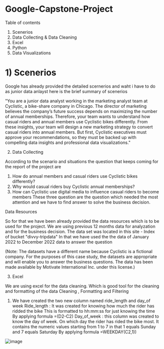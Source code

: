 # Google-Capstone-Project

Table of contents
1) Scenerios 
2) Data Collecting & Data Cleaning
3) Excel
4) Python 
5) Data Visualizations

# 1) Scenerios 
Google has already provided the detailed scernerios and waht i have to do as junior data anlayst here is the brief summary of scenerios 

"You are a junior data analyst working in the marketing analyst team at Cyclistic, a bike-share company in Chicago. The director
of marketing believes the company’s future success depends on maximizing the number of annual memberships. Therefore,
your team wants to understand how casual riders and annual members use Cyclistic bikes differently. From these insights,
your team will design a new marketing strategy to convert casual riders into annual members. But first, Cyclistic executives
must approve your recommendations, so they must be backed up with compelling data insights and professional data
visualizations."

2) Data Collecting 

According to the scenario and situations the question that keeps coming for the report of the project are 
1. How do annual members and casual riders use Cyclistic bikes differently? 
2. Why would casual riders buy Cyclistic annual memberships? 
3. How can Cyclistic use digital media to influence casual riders to become members
These three question are the question which needed the most attention and we have to find answer to solve the 
business decision. 

Data Resources

So for that we have been already provided the data resources which is to be used for the project.
We are using previous 12 months data for analyzation and for the business decision.
The data set was located in this site - Index of bucket "divvy-tripdata"
In that we have used the the data of January 2022 to December 2022 data to answer the question 

(Note: The datasets have a different name because Cyclistic is a fictional company. For the purposes of this case study, the datasets are 
appropriate and will enable you to answer the business questions. The data has been made available by Motivate International Inc. 
under this license.)

3) Excel 

We are using excel for the data cleaning. Which is good tool for the cleaning and formatting of the data 
Cleaning , Formatting and Filtering

1) We have created the two new column named ride_length and day_of week
Ride_length : It was created for knowing how much the rider has ridded the bike
This is formatted to hh:mm:ss for just knowing the time 
By applying formula =(D2-C2)
Day_of_week : this column was created to know the day of week. On which day the rider has 
rided the bike most. It contains the numeric values starting from 1 to 7 in that 1 equals Sunday 
and 7 equals Saturday 
By applying formula =WEEKDAY(C2,1))

![image](https://user-images.githubusercontent.com/91587336/218543587-97fd3518-7938-4415-9c83-1cd4a2d5433c.png)
